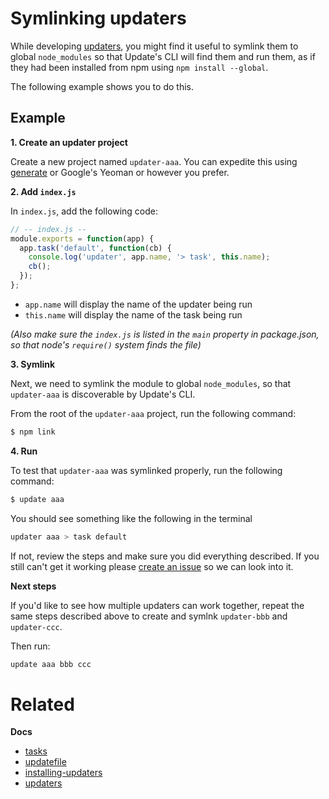 # Symlinking updaters

While developing [updaters](updaters.md), you might find it useful to symlink them to global `node_modules` so that Update's CLI will find them and run them, as if they had been installed from npm using `npm install --global`.

The following example shows you to do this.

## Example

**1. Create an updater project**

Create a new project named `updater-aaa`. You can expedite this using [generate](https://github.com/generate/generate) or Google's Yeoman or however you prefer.

**2. Add `index.js`**

In `index.js`, add the following code:

```js
// -- index.js --
module.exports = function(app) {
  app.task('default', function(cb) {
    console.log('updater', app.name, '> task', this.name);
    cb();
  });
};
```

* `app.name` will display the name of the updater being run
* `this.name` will display the name of the task being run

_(Also make sure the `index.js` is listed in the `main` property in package.json, so that node's `require()` system finds the file)_

**3. Symlink**

Next, we need to symlink the module to global `node_modules`, so that `updater-aaa` is discoverable by Update's CLI.

From the root of the `updater-aaa` project, run the following command:

```sh
$ npm link
```

**4. Run**

To test that `updater-aaa` was symlinked properly, run the following command:

```sh
$ update aaa 
```

You should see something like the following in the terminal

```sh
updater aaa > task default
```

If not, review the steps and make sure you did everything described. If you still can't get it working please [create an issue](../../../issues) so we can look into it.

**Next steps**

If you'd like to see how multiple updaters can work together, repeat the same steps described above to create and symlnk `updater-bbb` and `updater-ccc`.

Then run:

```sh
update aaa bbb ccc 
```

# Related

**Docs**

* [tasks](tasks.md)
* [updatefile](updatefile.md)
* [installing-updaters](installing-updaters.md)
* [updaters](updaters.md)
